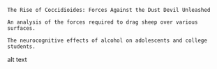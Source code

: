 

    The Rise of Coccidioides: Forces Against the Dust Devil Unleashed
    
    An analysis of the forces required to drag sheep over various surfaces.

    The neurocognitive effects of alcohol on adolescents and college students.

alt text

